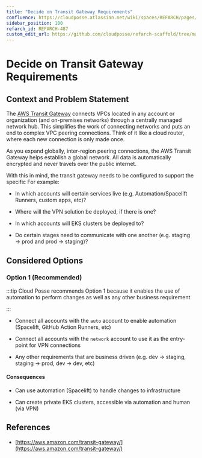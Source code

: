 ```yaml
---
title: "Decide on Transit Gateway Requirements"
confluence: https://cloudposse.atlassian.net/wiki/spaces/REFARCH/pages/1201537185/REFARCH-487+-+Decide+on+Transit+Gateway+Requirements
sidebar_position: 100
refarch_id: REFARCH-487
custom_edit_url: https://github.com/cloudposse/refarch-scaffold/tree/main/docs/docs/fundamentals/design-decisions/foundational-platform/decide-on-transit-gateway-requirements.md
---
```


# Decide on Transit Gateway Requirements

## Context and Problem Statement

The [AWS Transit Gateway](https://aws.amazon.com/transit-gateway/) connects VPCs located in any account or organization (and on-premises networks) through a centrally managed network hub. This simplifies the work of connecting networks and puts an end to complex VPC peering connections. Think of it like a cloud router, where each new connection is only made once.

As you expand globally, inter-region peering connections, the AWS Transit Gateway helps establish a global network. All data is automatically encrypted and never travels over the public internet.

With this in mind, the transit gateway needs to be configured to support the specific  For example:

- In which accounts will certain services live (e.g. Automation/Spacelift Runners, custom apps, etc)?

- Where will the VPN solution be deployed, if there is one?

- In which accounts will EKS clusters be deployed to?

- Do certain stages need to communicate with one another (e.g. staging → prod and prod → staging)?

## Considered Options

### Option 1  (Recommended)

:::tip
Cloud Posse recommends Option 1 because it enables the use of automation to perform changes as well as any other business requirement

:::

- Connect all accounts with the `auto` account to enable automation (Spacelift, GitHub Action Runners, etc)

- Connect all accounts with the `network` account to use it as the entry-point for VPN connections

- Any other requirements that are business driven (e.g. dev → staging, staging → prod, dev → dev, etc)

#### Consequences

- Can use automation (Spacelift) to handle changes to infrastructure

- Can create private EKS clusters, accessible via automation and human (via VPN)

## References

- [https://aws.amazon.com/transit-gateway/](https://aws.amazon.com/transit-gateway/)


